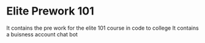 # Elite Prework 101
It contains the pre work for the elite 101 course in code to college
It contains a buisness account chat bot 
